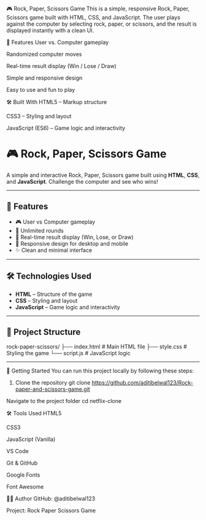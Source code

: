🎮 Rock, Paper, Scissors Game
This is a simple, responsive Rock, Paper, Scissors game built with HTML, CSS, and JavaScript. The user plays against the computer by selecting rock, paper, or scissors, and the result is displayed instantly with a clean UI.

🌟 Features
User vs. Computer gameplay

Randomized computer moves

Real-time result display (Win / Lose / Draw)

Simple and responsive design

Easy to use and fun to play

🛠 Built With
HTML5 – Markup structure

CSS3 – Styling and layout

JavaScript (ES6) – Game logic and interactivity
# 🎮 Rock, Paper, Scissors Game

A simple and interactive Rock, Paper, Scissors game built using **HTML**, **CSS**, and **JavaScript**. Challenge the computer and see who wins!

---


## 🧩 Features

- 🎮 User vs Computer gameplay
- 🔁 Unlimited rounds
- 🎯 Real-time result display (Win, Lose, or Draw)
- 📱 Responsive design for desktop and mobile
- ✨ Clean and minimal interface

---

## 🛠 Technologies Used

- **HTML** – Structure of the game
- **CSS** – Styling and layout
- **JavaScript** – Game logic and interactivity

---

## 📁 Project Structure

rock-paper-scissors/ ├── index.html # Main HTML file ├── style.css # Styling the game └── script.js # JavaScript logic

---
🚀 Getting Started
You can run this project locally by following these steps:

1. Clone the repository
git clone https://github.com/aditibelwal123/Rock-paper-and-scissors-game.git

Navigate to the project folder
cd netflix-clone

🛠️ Tools Used HTML5

CSS3

JavaScript (Vanilla)

VS Code

Git & GitHub

Google Fonts

Font Awesome

🙋‍♂️ Author
GitHub: @aditibelwal123 

Project: Rock Paper Scissors Game








